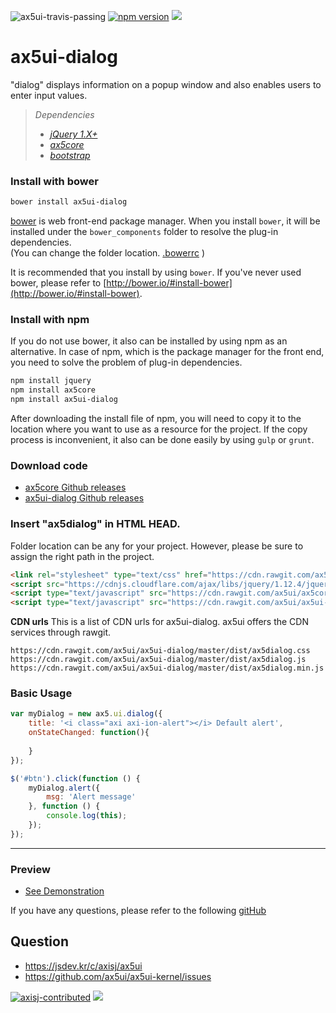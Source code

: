 ![ax5ui-travis-passing](https://travis-ci.org/ax5ui/ax5ui-dialog.svg?branch=master)
[![npm version](https://badge.fury.io/js/ax5ui-dialog.svg)](https://badge.fury.io/js/ax5ui-dialog)
[![](https://img.shields.io/npm/dm/ax5ui-dialog.svg)](https://www.npmjs.com/package/ax5ui-dialog)

# ax5ui-dialog
"dialog" displays information on a popup window and also enables users to enter input values.

> *Dependencies*
> * _[jQuery 1.X+](http://jquery.com/)_
> * _[ax5core](http://ax5.io/ax5core)_
> * _[bootstrap](http://getbootstrap.com/)_


### Install with bower
```sh
bower install ax5ui-dialog
```
[bower](http://bower.io/#install-bower) is web front-end package manager.
When you install `bower`, it will be installed under the `bower_components` folder to resolve the plug-in dependencies.  
(You can change the folder location. [.bowerrc](http://bower.io/docs/config/#bowerrc-specification) )

It is recommended that you install by using `bower`. 
If you've never used bower, please refer to [http://bower.io/#install-bower](http://bower.io/#install-bower).

### Install with npm
If you do not use bower, it also can be installed by using npm as an alternative.
In case of npm, which is the package manager for the front end, you need to solve the problem of plug-in dependencies.

```sh
npm install jquery
npm install ax5core
npm install ax5ui-dialog
```

After downloading the install file of npm, you will need to copy it to the location where you want to use as a resource for the project.
If the copy process is inconvenient, it also can be done easily by using `gulp` or `grunt`.

### Download code
- [ax5core Github releases](https://github.com/ax5ui/ax5core/releases)
- [ax5ui-dialog Github releases](https://github.com/ax5ui/ax5ui-dialog/releases)


### Insert "ax5dialog" in HTML HEAD.
Folder location can be any for your project. However, please be sure to assign the right path in the project.

```html
<link rel="stylesheet" type="text/css" href="https://cdn.rawgit.com/ax5ui/ax5ui-dialog/master/dist/ax5dialog.css" />
<script src="https://cdnjs.cloudflare.com/ajax/libs/jquery/1.12.4/jquery.min.js"></script>
<script type="text/javascript" src="https://cdn.rawgit.com/ax5ui/ax5core/master/dist/ax5core.min.js"></script>
<script type="text/javascript" src="https://cdn.rawgit.com/ax5ui/ax5ui-dialog/master/dist/ax5dialog.min.js"></script>
```

**CDN urls**
This is a list of CDN urls for ax5ui-dialog. ax5ui offers the CDN services through rawgit.
```
https://cdn.rawgit.com/ax5ui/ax5ui-dialog/master/dist/ax5dialog.css
https://cdn.rawgit.com/ax5ui/ax5ui-dialog/master/dist/ax5dialog.js
https://cdn.rawgit.com/ax5ui/ax5ui-dialog/master/dist/ax5dialog.min.js
```


### Basic Usage
```js
var myDialog = new ax5.ui.dialog({
    title: '<i class="axi axi-ion-alert"></i> Default alert',
    onStateChanged: function(){
    
    }
});

$('#btn').click(function () {
    myDialog.alert({
        msg: 'Alert message'
    }, function () {
        console.log(this);
    });
});
```

* * *

### Preview
- [See Demonstration](http://ax5.io/ax5ui-dialog/demo/index.html)

If you have any questions, please refer to the following [gitHub](https://github.com/ax5ui/ax5ui-kernel)

## Question
- https://jsdev.kr/c/axisj/ax5ui
- https://github.com/ax5ui/ax5ui-kernel/issues

[![axisj-contributed](https://img.shields.io/badge/AXISJ.com-Contributed-green.svg)](https://github.com/axisj)
![](https://img.shields.io/badge/Seowoo-Mondo&Thomas-red.svg)